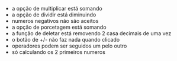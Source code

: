 * a opção de multiplicar está somando
* a opção de dividir está diminuindo
* numeros negativos não são aceitos
* a opção de porcetagem está somando
* a função de deletar está removendo 2 casa decimais de uma vez
* o botão de +/- não faz nada quando clicado
* operadores podem ser seguidos um pelo outro
* só calculando os 2 primeiros numeros
